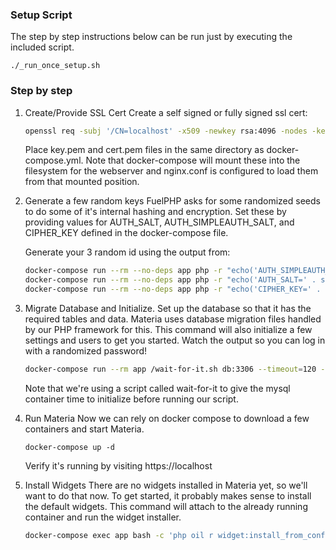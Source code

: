 ### Setup Script

The step by step instructions below can be run just by executing the included script.

```
./_run_once_setup.sh
```

### Step by step
1. Create/Provide SSL Cert
   Create a self signed or fully signed ssl cert:
   ```bash
   openssl req -subj '/CN=localhost' -x509 -newkey rsa:4096 -nodes -keyout ./key.pem -out ./cert.pem -days 365
   ```

   Place key.pem and cert.pem files in the same directory as docker-compose.yml. Note that docker-compose will mount these into the filesystem for the webserver and nginx.conf is configured to load them from that mounted position.

2. Generate a few random keys
   FuelPHP asks for some randomized seeds to do some of it's internal hashing and encryption.  Set these by providing values for AUTH_SALT, AUTH_SIMPLEAUTH_SALT, and CIPHER_KEY defined in the docker-compose file.

   Generate your 3 random id using the output from:
	```bash
	docker-compose run --rm --no-deps app php -r "echo('AUTH_SIMPLEAUTH_SALT=' . sodium_bin2hex(random_bytes(SODIUM_CRYPTO_STREAM_KEYBYTES)) . \"\n\");" >> .env
	docker-compose run --rm --no-deps app php -r "echo('AUTH_SALT=' . sodium_bin2hex(random_bytes(SODIUM_CRYPTO_STREAM_KEYBYTES)) . \"\n\");" >> .env
	docker-compose run --rm --no-deps app php -r "echo('CIPHER_KEY=' . sodium_bin2hex(random_bytes(SODIUM_CRYPTO_STREAM_KEYBYTES)) . \"\n\");" >> .env
	```

3. Migrate Database and Initialize.
   Set up the database so that it has the required tables and data.  Materia uses database migration files handled by our PHP framework for this.  This command will also initialize a few settings and users to get you started. Watch the output so you can log in with a randomized password!
   ```bash
   docker-compose run --rm app /wait-for-it.sh db:3306 --timeout=120 --strict -- composer oil-install-quiet
   ```
   Note that we're using a script called wait-for-it to give the mysql container time to initialize before running our script.

4. Run Materia
   Now we can rely on docker compose to download a few containers and start Materia.
   ```
   docker-compose up -d
   ```
   Verify it's running by visiting https://localhost

5. Install Widgets
   There are no widgets installed in Materia yet, so we'll want to do that now. To get started, it probably makes sense to install the default widgets.  This command will attach to the already running container and run the widget installer.
   ```bash
   docker-compose exec app bash -c 'php oil r widget:install_from_config'
   ```
